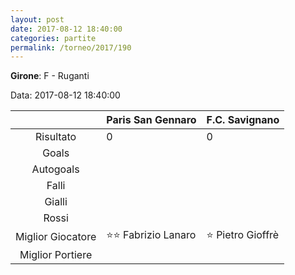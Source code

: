 ```yaml
---
layout: post
date: 2017-08-12 18:40:00
categories: partite
permalink: /torneo/2017/190
---
```

**Girone**: F - Ruganti

Data: 2017-08-12 18:40:00

| | Paris San Gennaro | F.C. Savignano |
|:-----:|-----|-----|
Risultato|0|0
Goals||
Autogoals||
Falli||
Gialli||
Rossi||
Miglior Giocatore|⭐⭐ Fabrizio Lanaro<br/>|⭐ Pietro Gioffrè<br/>
Miglior Portiere||